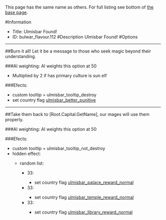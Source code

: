 This page has the same name as others. For full listing see bottom of [the base page](ulmisbar_found.md).

#Information
 - Title: Ulmisbar Found!
 - ID: bulwar_flavour.112
#Description
Ulmisbar Found!
#Options

___
##Burn it all! Let it be a message to those who seek magic beyond their understanding.

###AI weighting:
AI weights this option at 50
 - Multiplied by 2 if has primary culture is sun elf


###Efects:<ul><li>custom tooltip = ulmisbar_tooltip_destroy</li><li>set country flag [ulmisbar_better_punitive](../flags/ulmisbar_better_punitive.md)</li></ul>

___
##Take them back to [Root.Capital.GetName], our mages will use them properly.

###AI weighting:
AI weights this option at 50


###Efects:<ul><li>custom tooltip = ulmisbar_tooltip_not_destroy</li><li>hidden effect:</li><ul><li>random list:</li><ul><li>33:</li><ul><li>set country flag [ulmisbar_palace_reward_normal](../flags/ulmisbar_palace_reward_normal.md)</li></ul><li>33:</li><ul><li>set country flag [ulmisbar_temple_reward_normal](../flags/ulmisbar_temple_reward_normal.md)</li></ul><li>33:</li><ul><li>set country flag [ulmisbar_library_reward_normal](../flags/ulmisbar_library_reward_normal.md)</li></ul></ul></ul></ul>
